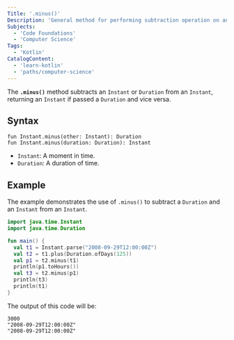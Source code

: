 ```yaml
---
Title: '.minus()'
Description: 'General method for performing subtraction operation on an Instant.'
Subjects:
  - 'Code Foundations'
  - 'Computer Science'
Tags:
  - 'Kotlin'
CatalogContent:
  - 'learn-kotlin'
  - 'paths/computer-science'
---
```


The **`.minus()`** method subtracts an `Instant` or `Duration` from an `Instant`, returning an `Instant` if passed a `Duration` and vice versa.

## Syntax

```pseudo
fun Instant.minus(other: Instant): Duration
fun Instant.minus(duration: Duration): Instant
```

- `Instant`: A moment in time.
- `Duration`: A duration of time.

## Example

The example demonstrates the use of `.minus()` to subtract a `Duration` and an `Instant` from an `Instant`.

```kotlin
import java.time.Instant
import java.time.Duration

fun main() {
  val t1 = Instant.parse("2008-09-29T12:00:00Z")
  val t2 = t1.plus(Duration.ofDays(125))
  val p1 = t2.minus(t1)
  println(p1.toHours())
  val t3 = t2.minus(p1)
  println(t3)
  println(t1)
}
```

The output of this code will be:

```shell
3000
"2008-09-29T12:00:00Z"
"2008-09-29T12:00:00Z"
```
